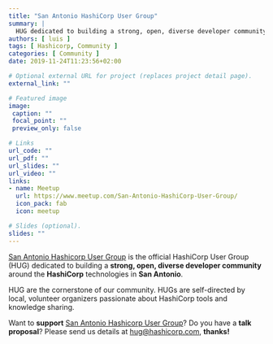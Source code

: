 ```yaml
---
title: "San Antonio HashiCorp User Group"
summary: |
  HUG dedicated to building a strong, open, diverse developer community around the Hashicorp technologies in San Antonio.
authors: [ luis ]
tags: [ Hashicorp, Community ]
categories: [ Community ]
date: 2019-11-24T11:23:56+02:00

# Optional external URL for project (replaces project detail page).
external_link: ""

# Featured image
image:
 caption: ""
 focal_point: ""
 preview_only: false

# Links
url_code: ""
url_pdf: ""
url_slides: ""
url_video: ""
links:
- name: Meetup
  url: https://www.meetup.com/San-Antonio-HashiCorp-User-Group/
  icon_pack: fab
  icon: meetup  

# Slides (optional).
slides: ""
---
```


[San Antonio Hashicorp User Group]( https://www.meetup.com/San-Antonio-HashiCorp-User-Group/) is the official HashiCorp User Group (HUG) dedicated to building a **strong, open, diverse developer community** around the **HashiCorp** technologies in **San Antonio**.

HUG are the cornerstone of our community. HUGs are self-directed by local, volunteer organizers passionate about HashiCorp tools and knowledge sharing. 

Want to **support** [San Antonio Hashicorp User Group]( https://www.meetup.com/San-Antonio-HashiCorp-User-Group/)? Do you have a **talk proposal**? Please send us details at [hug@hashicorp.com](mailto:hug@hashicorp.com), **thanks!**